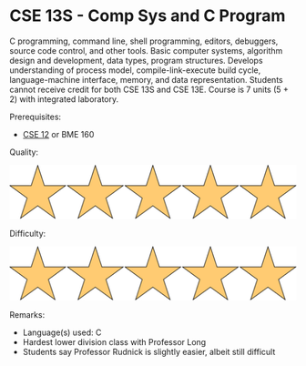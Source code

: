 # CSE 13S - Comp Sys and C Program

C programming, command line, shell programming, editors, debuggers, source code control, and other tools. Basic computer systems, algorithm design and development, data types, program structures. Develops understanding of process model, compile-link-execute build cycle, language-machine interface, memory, and data representation. Students cannot receive credit for both CSE 13S and CSE 13E. Course is 7 units (5 + 2) with integrated laboratory.

Prerequisites:

- [CSE 12](CSE12.md) or BME 160

Quality: 

![](../Media/5star.png)

Difficulty: 

![](../Media/5star.png)

Remarks:

- Language(s) used: C
- Hardest lower division class with Professor Long
- Students say Professor Rudnick is slightly easier, albeit still difficult